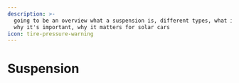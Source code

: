 ```yaml
---
description: >-
  going to be an overview what a suspension is, different types, what it does,
  why it's important, why it matters for solar cars
icon: tire-pressure-warning
---
```


# Suspension

